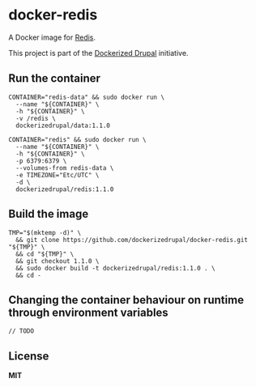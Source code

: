 # docker-redis

A Docker image for [Redis](http://redis.io/).

This project is part of the [Dockerized Drupal](https://dockerizedrupal.com/) initiative.

## Run the container

    CONTAINER="redis-data" && sudo docker run \
      --name "${CONTAINER}" \
      -h "${CONTAINER}" \
      -v /redis \
      dockerizedrupal/data:1.1.0

    CONTAINER="redis" && sudo docker run \
      --name "${CONTAINER}" \
      -h "${CONTAINER}" \
      -p 6379:6379 \
      --volumes-from redis-data \
      -e TIMEZONE="Etc/UTC" \
      -d \
      dockerizedrupal/redis:1.1.0

## Build the image
      
    TMP="$(mktemp -d)" \
      && git clone https://github.com/dockerizedrupal/docker-redis.git "${TMP}" \
      && cd "${TMP}" \
      && git checkout 1.1.0 \
      && sudo docker build -t dockerizedrupal/redis:1.1.0 . \
      && cd -

## Changing the container behaviour on runtime through environment variables

    // TODO

## License

**MIT**
